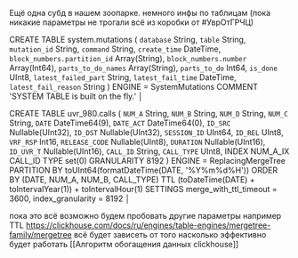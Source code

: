 Ещё одна субд в нашем зоопарке.
немного инфы по таблицам (пока никакие параметры не трогали всё из коробки от #УврОтГРЧЦ)

 CREATE TABLE system.mutations
(
    `database` String,
    `table` String,
    `mutation_id` String,
    `command` String,
    `create_time` DateTime,
    `block_numbers.partition_id` Array(String),
    `block_numbers.number` Array(Int64),
    `parts_to_do_names` Array(String),
    `parts_to_do` Int64,
    `is_done` UInt8,
    `latest_failed_part` String,
    `latest_fail_time` DateTime,
    `latest_fail_reason` String
)
ENGINE = SystemMutations
COMMENT 'SYSTEM TABLE is built on the fly.' │


 CREATE TABLE uvr_980.calls
(
    `NUM_A` String,
    `NUM_B` String,
    `NUM_D` String,
    `NUM_C` String,
    `DATE` DateTime64(9),
    `DATE_ACT` DateTime64(0),
    `ID_SRC` Nullable(UInt32),
    `ID_DST` Nullable(UInt32),
    `SESSION_ID` UInt64,
    `ID_REL` UInt8,
    `VRF_RSP` Int16,
    `RELEASE_CODE` Nullable(UInt8),
    `DURATION` Nullable(UInt16),
    `ID_UVR_T` Nullable(UInt16),
    `CALL_ID` String,
    `CALL_TYPE` UInt8,
    INDEX NUM_A_IX CALL_ID TYPE set(0) GRANULARITY 8192
)
ENGINE = ReplacingMergeTree
PARTITION BY toUInt64(formatDateTime(DATE, '%Y%m%d%H'))
ORDER BY (DATE, NUM_A, NUM_B, CALL_TYPE)
TTL (toDateTime(DATE) + toIntervalYear(1)) + toIntervalHour(1)
SETTINGS merge_with_ttl_timeout = 3600, index_granularity = 8192 │


пока это всё возможно будем пробовать другие параметры например TTL
https://clickhouse.com/docs/ru/engines/table-engines/mergetree-family/mergetree
всё будет зависеть от того насколько эффективно будет работать [[Алгоритм обогащения данных clickhouse]]
